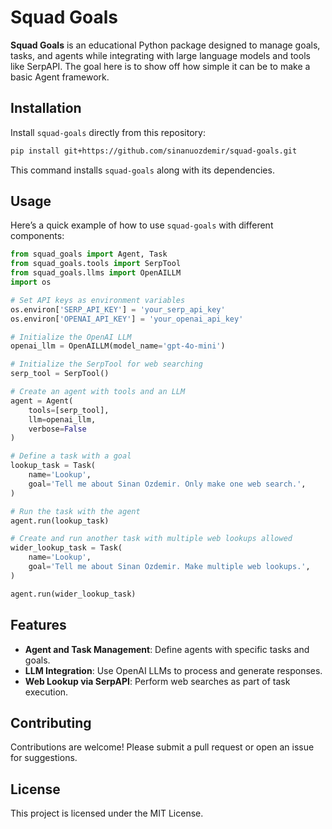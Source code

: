 
# Squad Goals

**Squad Goals** is an educational Python package designed to manage goals, tasks, and agents while integrating with large language models and tools like SerpAPI. The goal here is to show off how simple it can be to make a basic Agent framework.

## Installation

Install `squad-goals` directly from this repository:

```bash
pip install git+https://github.com/sinanuozdemir/squad-goals.git
```

This command installs `squad-goals` along with its dependencies.

## Usage

Here’s a quick example of how to use `squad-goals` with different components:

```python
from squad_goals import Agent, Task
from squad_goals.tools import SerpTool
from squad_goals.llms import OpenAILLM
import os

# Set API keys as environment variables
os.environ['SERP_API_KEY'] = 'your_serp_api_key'
os.environ['OPENAI_API_KEY'] = 'your_openai_api_key'

# Initialize the OpenAI LLM
openai_llm = OpenAILLM(model_name='gpt-4o-mini')

# Initialize the SerpTool for web searching
serp_tool = SerpTool()

# Create an agent with tools and an LLM
agent = Agent(
    tools=[serp_tool],
    llm=openai_llm,
    verbose=False
)

# Define a task with a goal
lookup_task = Task(
    name='Lookup',
    goal='Tell me about Sinan Ozdemir. Only make one web search.',
)

# Run the task with the agent
agent.run(lookup_task)

# Create and run another task with multiple web lookups allowed
wider_lookup_task = Task(
    name='Lookup',
    goal='Tell me about Sinan Ozdemir. Make multiple web lookups.',
)

agent.run(wider_lookup_task)
```

## Features

- **Agent and Task Management**: Define agents with specific tasks and goals.
- **LLM Integration**: Use OpenAI LLMs to process and generate responses.
- **Web Lookup via SerpAPI**: Perform web searches as part of task execution.

## Contributing

Contributions are welcome! Please submit a pull request or open an issue for suggestions.

## License

This project is licensed under the MIT License.
